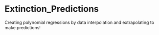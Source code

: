 # Extinction_Predictions
Creating polynomial regressions by data interpolation and extrapolating to make predictions!
